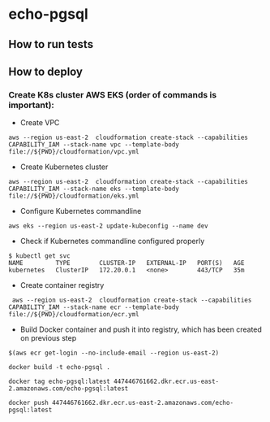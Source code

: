 # echo-pgsql

## How to run tests 


## How to deploy 

### Create K8s cluster AWS EKS (order of commands is important): 

* Create VPC
```$xslt
aws --region us-east-2  cloudformation create-stack --capabilities CAPABILITY_IAM --stack-name vpc --template-body file://${PWD}/cloudformation/vpc.yml

```

* Create Kubernetes cluster
```$xslt
aws --region us-east-2  cloudformation create-stack --capabilities CAPABILITY_IAM --stack-name eks --template-body file://${PWD}/cloudformation/eks.yml

```

* Configure Kubernetes commandline 
```$xslt
aws eks --region us-east-2 update-kubeconfig --name dev

```

* Check if Kubernetes commandline configured properly 
```$xslt
$ kubectl get svc
NAME         TYPE        CLUSTER-IP   EXTERNAL-IP   PORT(S)   AGE
kubernetes   ClusterIP   172.20.0.1   <none>        443/TCP   35m
```

* Create container registry 
```$xslt
 aws --region us-east-2  cloudformation create-stack --capabilities CAPABILITY_IAM --stack-name ecr --template-body file://${PWD}/cloudformation/ecr.yml
```

* Build Docker container and push it into registry, which has been created on previous step
```$xslt
$(aws ecr get-login --no-include-email --region us-east-2)

docker build -t echo-pgsql .

docker tag echo-pgsql:latest 447446761662.dkr.ecr.us-east-2.amazonaws.com/echo-pgsql:latest

docker push 447446761662.dkr.ecr.us-east-2.amazonaws.com/echo-pgsql:latest
```

